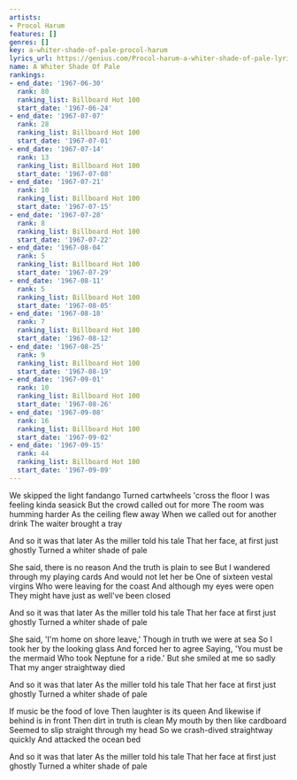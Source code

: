 ```yaml
---
artists:
- Procol Harum
features: []
genres: []
key: a-whiter-shade-of-pale-procol-harum
lyrics_url: https://genius.com/Procol-harum-a-whiter-shade-of-pale-lyrics
name: A Whiter Shade Of Pale
rankings:
- end_date: '1967-06-30'
  rank: 80
  ranking_list: Billboard Hot 100
  start_date: '1967-06-24'
- end_date: '1967-07-07'
  rank: 28
  ranking_list: Billboard Hot 100
  start_date: '1967-07-01'
- end_date: '1967-07-14'
  rank: 13
  ranking_list: Billboard Hot 100
  start_date: '1967-07-08'
- end_date: '1967-07-21'
  rank: 10
  ranking_list: Billboard Hot 100
  start_date: '1967-07-15'
- end_date: '1967-07-28'
  rank: 8
  ranking_list: Billboard Hot 100
  start_date: '1967-07-22'
- end_date: '1967-08-04'
  rank: 5
  ranking_list: Billboard Hot 100
  start_date: '1967-07-29'
- end_date: '1967-08-11'
  rank: 5
  ranking_list: Billboard Hot 100
  start_date: '1967-08-05'
- end_date: '1967-08-18'
  rank: 7
  ranking_list: Billboard Hot 100
  start_date: '1967-08-12'
- end_date: '1967-08-25'
  rank: 9
  ranking_list: Billboard Hot 100
  start_date: '1967-08-19'
- end_date: '1967-09-01'
  rank: 10
  ranking_list: Billboard Hot 100
  start_date: '1967-08-26'
- end_date: '1967-09-08'
  rank: 16
  ranking_list: Billboard Hot 100
  start_date: '1967-09-02'
- end_date: '1967-09-15'
  rank: 44
  ranking_list: Billboard Hot 100
  start_date: '1967-09-09'
---
```

We skipped the light fandango
Turned cartwheels 'cross the floor
I was feeling kinda seasick
But the crowd called out for more
The room was humming harder
As the ceiling flew away
When we called out for another drink
The waiter brought a tray


And so it was that later
As the miller told his tale
That her face, at first just ghostly
Turned a whiter shade of pale




She said, there is no reason
And the truth is plain to see
But I wandered through my playing cards
And would not let her be
One of sixteen vestal virgins
Who were leaving for the coast
And although my eyes were open
They might have just as well've been closed


And so it was that later
As the miller told his tale
That her face at first just ghostly
Turned a whiter shade of pale




She said, 'I'm home on shore leave,'
Though in truth we were at sea
So I took her by the looking glass
And forced her to agree
Saying, 'You must be the mermaid
Who took Neptune for a ride.'
But she smiled at me so sadly
That my anger straightway died


And so it was that later
As the miller told his tale
That her face at first just ghostly
Turned a whiter shade of pale


If music be the food of love
Then laughter is its queen
And likewise if behind is in front
Then dirt in truth is clean
My mouth by then like cardboard
Seemed to slip straight through my head
So we crash-dived straightway quickly
And attacked the ocean bed


And so it was that later
As the miller told his tale
That her face at first just ghostly
Turned a whiter shade of pale
